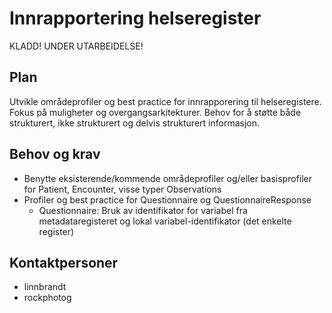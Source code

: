 # Innrapportering helseregister

KLADD! UNDER UTARBEIDELSE!

## Plan

Utvikle områdeprofiler og best practice for innrapporering til helseregistere. Fokus på muligheter og overgangsarkitekturer. Behov for å støtte både strukturert, ikke strukturert og delvis strukturert informasjon.

## Behov og krav
- Benytte eksisterende/kommende områdeprofiler og/eller basisprofiler for Patient, Encounter, visse typer Observations 
- Profiler og best practice for Questionnaire og QuestionnaireResponse
  - Questionnaire: Bruk av identifikator for variabel fra metadataregisteret og lokal variabel-identifikator (det enkelte register) 

## Kontaktpersoner

- linnbrandt
- rockphotog
